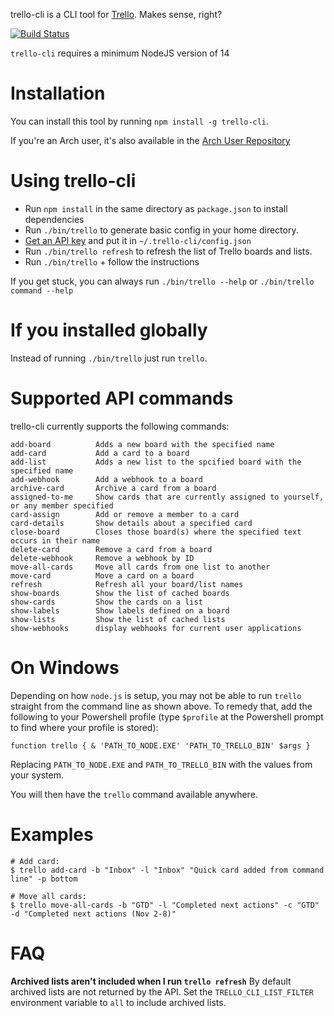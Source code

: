 trello-cli is a CLI tool for [Trello](http://www.trello.com). Makes sense, right?

[![Build Status](https://api.travis-ci.org/mheap/trello-cli.svg?branch=master)](https://travis-ci.org/mheap/trello-cli)

`trello-cli` requires a minimum NodeJS version of 14

# Installation

You can install this tool by running `npm install -g trello-cli`.

If you're an Arch user, it's also available in the [Arch User Repository](https://aur.archlinux.org/packages/trello-cli/)

# Using trello-cli

* Run `npm install` in the same directory as `package.json` to install dependencies
* Run `./bin/trello` to generate basic config in your home directory.
* [Get an API key](https://trello.com/app-key) and put it in `~/.trello-cli/config.json`
* Run `./bin/trello refresh` to refresh the list of Trello boards and lists.
* Run `./bin/trello` + follow the instructions

If you get stuck, you can always run `./bin/trello --help` or `./bin/trello command --help`

# If you installed globally
Instead of running `./bin/trello` just run `trello`.

# Supported API commands

trello-cli currently supports the following commands:

    add-board          Adds a new board with the specified name
    add-card           Add a card to a board
    add-list           Adds a new list to the spcified board with the specified name
    add-webhook        Add a webhook to a board
    archive-card       Archive a card from a board
    assigned-to-me     Show cards that are currently assigned to yourself, or any member specified
    card-assign        Add or remove a member to a card
    card-details       Show details about a specified card
    close-board        Closes those board(s) where the specified text occurs in their name
    delete-card        Remove a card from a board
    delete-webhook     Remove a webhook by ID
    move-all-cards     Move all cards from one list to another
    move-card          Move a card on a board
    refresh            Refresh all your board/list names
    show-boards        Show the list of cached boards
    show-cards         Show the cards on a list
    show-labels        Show labels defined on a board
    show-lists         Show the list of cached lists
    show-webhooks      display webhooks for current user applications

# On Windows

Depending on how `node.js` is setup, you may not be able to run `trello` straight from the command line as shown above.  To remedy that, add the following to your Powershell profile (type `$profile` at the Powershell prompt to find where your profile is stored):

    function trello { & 'PATH_TO_NODE.EXE' 'PATH_TO_TRELLO_BIN' $args }

Replacing `PATH_TO_NODE.EXE` and `PATH_TO_TRELLO_BIN` with the values from your system.

You will then have the `trello` command available anywhere.

# Examples

    # Add card:
    $ trello add-card -b "Inbox" -l "Inbox" "Quick card added from command line" -p bottom

    # Move all cards:
    $ trello move-all-cards -b "GTD" -l "Completed next actions" -c "GTD" -d "Completed next actions (Nov 2-8)"

# FAQ

**Archived lists aren't included when I run `trello refresh`**
By default archived lists are not returned by the API. Set the `TRELLO_CLI_LIST_FILTER` environment variable to `all` to include archived lists.
